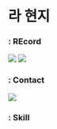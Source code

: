 # 라 현지

<p align="center">
  
### : REcord 
<a href="https://velog.io/@rachaz"><img src="https://img.shields.io/badge/velog-20C997?style=flat&logo=velog&logoColor=white"/></a>
<a href="http://www.instagram.com/wasitright/?next=%2F"><img src="https://img.shields.io/badge/instagram-E4405F?style=flat-square&logo=instagram&logoColor=white"/></a>  

### : Contact
<a href="(https://mail.naver.com/v2/folders/0/all"><img src="https://img.shields.io/badge/naver-03C75A?style=flat-square&logo=naver&logoColor=white"/></a>

### : Skill
